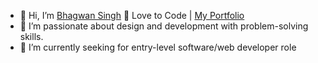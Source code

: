 - 👋 Hi, I’m <a href="https://www.linkedin.com/in/bhagwan-singh/">Bhagwan Singh</a> 💞️ Love to Code | <a href='https://devbuggs.pythonanywhere.com'>My Portfolio</a>
- 👀 I’m passionate about design and development with problem-solving skills.
- 🌱 I’m currently seeking for entry-level software/web developer role
